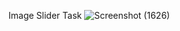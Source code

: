 Image Slider Task
![Screenshot (1626)](https://github.com/user-attachments/assets/3327ba60-9aeb-4875-b927-0310f8738fe1)
